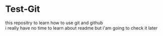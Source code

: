 # Test-Git
this repositry to learn how to use git and github<br>
i really have no time to learn about readme but i'am going to check it later
